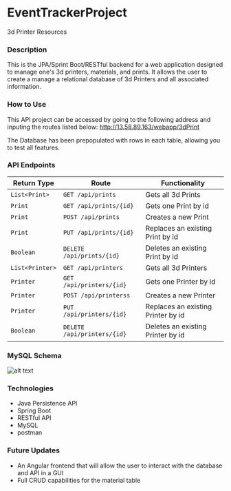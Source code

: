 # EventTrackerProject
3d Printer Resources

### Description
This is the JPA/Sprint Boot/RESTful backend for a web application designed to manage one's 3d printers, materials, and prints.  It allows the user to create a manage a relational database of 3d Printers and all associated information. 

### How to Use
This API project can be accessed by going to the following address and inputing the routes listed below: http://13.58.89.163/webapp/3dPrint

The Database has been prepopulated with rows in each table, allowing you to test all features.

### API Endpoints

| Return Type    | Route                       | Functionality                     |
|----------------|-----------------------------|-----------------------------------|
| `List<Print>`  |`GET /api/prints`               | Gets all 3d Prints                 |
| `Print`      |`GET /api/prints/{id}`   | Gets one Print by id            |
| `Print`      |`POST /api/prints`              | Creates a new Print             |
| `Print`      |`PUT /api/prints/{id}`   | Replaces an existing Print by id|
| `Boolean`      |`DELETE /api/prints/{id}`| Deletes an existing Print by id |
| `List<Printer>`  |`GET /api/printers`               | Gets all 3d Printers                 |
| `Printer`      |`GET /api/printers/{id}`   | Gets one Printer by id            |
| `Printer`      |`POST /api/printerss`              | Creates a new Printer             |
| `Printer`      |`PUT /api/printers/{id}`   | Replaces an existing Printer by id|
| `Boolean`      |`DELETE /api/printers/{id}`| Deletes an existing Printer by id |

### MySQL Schema

![alt text](https://i.imgur.com/GwUwP5G.png)

### Technologies
- Java Persistence API
- Spring Boot
- RESTful API
- MySQL
- postman

### Future Updates
* An Angular frontend that will allow the user to interact with the database and API in a GUI
* Full CRUD capabilities for the material table

